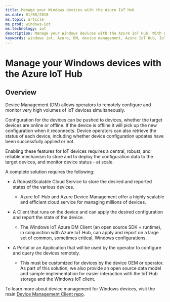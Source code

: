 ```yaml
---
title: Manage your Windows devices with the Azure IoT Hub
ms.date: 01/08/2018
ms.topic: article
ms.prod: windows-iot
ms.technology: iot
description: Manage your Windows devices with the Azure IoT Hub. With Device Management, operators can remotely configure and monitor high IoT device volumes simultaneously.
keywords: windows iot, Azure, DM, device management, Azure IoT Hub, IoT Hub, device health
---
```


# Manage your Windows devices with the Azure IoT Hub

## Overview
Device Management (DM) allows operators to remotely configure and monitor very high volumes of IoT devices simultaneously.

Configuration for the devices can be pushed to devices, whether the target devices are online or offline. If the device is offline it will pick up the new configuration when it reconnects. Device operators can also retrieve the status of each device, including whether device configuration updates have been successfully applied or not.

Enabling these features for IoT devices requires a central, robust, and reliable mechanism to store and to deploy the configuration data to the target devices, and monitor device status - at scale.

A complete solution requires the following:

* A Robust/Scalable Cloud Service to store the desired and reported states of the various devices.
  * Azure IoT Hub and Azure Device Management offer a highly scalable and efficient cloud service for managing millions of devices.

* A Client that runs on the device and can apply the desired configuration and report the state of the device.
  * The Windows IoT Azure DM Client (an open source SDK + runtime), in conjunction with Azure IoT Hub, can apply and report on a large set of common, sometimes critical, Windows configurations.

* A Portal or an Application that will be used by the operator to configure and query the devices remotely.
  * This must be customized for devices by the device OEM or operator. As part of this solution, we also provide an open source data model and sample implementation for easier interaction with the IoT Hub storage and the Windows IoT client.

To learn more about device management for Windows devices, visit the main [Device Management Client repo](https://github.com/ms-iot/iot-core-azure-dm-client/tree/master).
